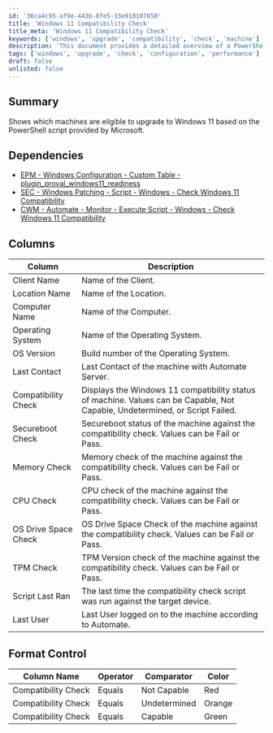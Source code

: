 ```yaml
---
id: '36ca4c95-af9e-443b-8fe5-33e910107650'
title: 'Windows 11 Compatibility Check'
title_meta: 'Windows 11 Compatibility Check'
keywords: ['windows', 'upgrade', 'compatibility', 'check', 'machine']
description: 'This document provides a detailed overview of a PowerShell script that checks which machines are eligible for an upgrade to Windows 11. It includes information on dependencies, column descriptions, and format control for compatibility checks.'
tags: ['windows', 'upgrade', 'check', 'configuration', 'performance']
draft: false
unlisted: false
---
```

## Summary

Shows which machines are eligible to upgrade to Windows 11 based on the PowerShell script provided by Microsoft.

## Dependencies

- [EPM - Windows Configuration - Custom Table - plugin_proval_windows11_readiness](https://proval.itglue.com/DOC-5078775-8355448)
- [SEC - Windows Patching - Script - Windows - Check Windows 11 Compatibility](https://proval.itglue.com/DOC-5078775-8355447)
- [CWM - Automate - Monitor - Execute Script - Windows - Check Windows 11 Compatibility](https://proval.itglue.com/DOC-5078775-11364499)

## Columns

| Column                | Description                                                                                          |
|----------------------|------------------------------------------------------------------------------------------------------|
| Client Name          | Name of the Client.                                                                                  |
| Location Name        | Name of the Location.                                                                                |
| Computer Name        | Name of the Computer.                                                                                |
| Operating System     | Name of the Operating System.                                                                         |
| OS Version           | Build number of the Operating System.                                                                |
| Last Contact         | Last Contact of the machine with Automate Server.                                                  |
| Compatibility Check   | Displays the Windows 11 compatibility status of machine. Values can be Capable, Not Capable, Undetermined, or Script Failed. |
| Secureboot Check     | Secureboot status of the machine against the compatibility check. Values can be Fail or Pass.       |
| Memory Check         | Memory check of the machine against the compatibility check. Values can be Fail or Pass.           |
| CPU Check            | CPU check of the machine against the compatibility check. Values can be Fail or Pass.              |
| OS Drive Space Check | OS Drive Space Check of the machine against the compatibility check. Values can be Fail or Pass.   |
| TPM Check            | TPM Version check of the machine against the compatibility check. Values can be Fail or Pass.      |
| Script Last Ran      | The last time the compatibility check script was run against the target device.                     |
| Last User            | Last User logged on to the machine according to Automate.                                          |

## Format Control

| Column Name         | Operator | Comparator     | Color  |
|---------------------|----------|----------------|--------|
| Compatibility Check  | Equals   | Not Capable    | Red    |
| Compatibility Check  | Equals   | Undetermined    | Orange |
| Compatibility Check  | Equals   | Capable        | Green  |








